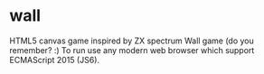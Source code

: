 # wall
HTML5 canvas game inspired by ZX spectrum Wall game (do you remember? :)
To run use any modern web browser which support ECMAScript 2015 (JS6).
